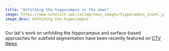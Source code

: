 ```yaml
---
title: "Unfolding the hippocampus in the news"
image: https://www.schulich.uwo.ca/img/news_images/hippocampus_inset.jpg
image_desc: Unfolding the hippocampus
---
```


Our lab's work on unfolding the hippocampus and surface-based approaches for subfield segmentation have been recently featured on [CTV News](https://london.ctvnews.ca/western-university-developed-technique-gives-new-insight-on-brain-disorders-1.5525280)
